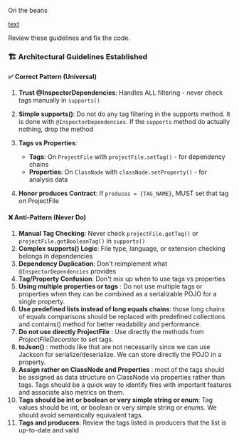 
On the beans 

[text](src/main/java/com/analyzer/rules/ejb2spring/JndiLookupInspector.java)

Review these guidelines and fix the code.


### 🏗️ Architectural Guidelines Established

#### ✅ Correct Pattern (Universal)

1. __Trust @InspectorDependencies__: Handles ALL filtering - never check tags manually in `supports()`

2. __Simple supports()__: Do not do any tag filtering in the supports method. It is done with `@InspectorDependencies`. If the `supports` method do actually nothing, drop the method

3. __Tags vs Properties__:

   - __Tags__: On `ProjectFile` with `projectFile.setTag()` - for dependency chains
   - __Properties__: On `ClassNode` with `classNode.setProperty()` - for analysis data

4. __Honor produces Contract__: If `produces = {TAG_NAME}`, MUST set that tag on ProjectFile

#### ❌ Anti-Pattern (Never Do)

1. __Manual Tag Checking__: Never check `projectFile.getTag()` or `projectFile.getBooleanTag()` in `supports()`
2. __Complex supports() Logic__: File type, language, or extension checking belongs in dependencies
3. __Dependency Duplication__: Don't reimplement what `@InspectorDependencies` provides
4. __Tag/Property Confusion__: Don't mix up when to use tags vs properties
5. __Using multiple properties or tags__ : Do not use multiple tags or properties when they can be combined as a serializable POJO for a single property. 
6. __Use predefined lists instead of long equals chains__: those long chains of equals comparisons should be replaced with predefined collections and contains() method for better readability and performance. 
7. __Do not use directly ProjectFile__ : Use directly the methods from *ProjectFileDecorator* to set tags. 
8. __toJson()__ : methods like that are not necessarily since we can use Jackson for serialize/deserialize. We can store directly the POJO in a property.
9. __Assign rather on ClassNode and Properties__ : most of the tags should be assigned as data structure on ClassNode via properties rather than tags. Tags should be a quick way to identify files with important features and associate also metrics on them.
10. __Tags should be int or boolean or very simple string or enum__: Tag values should be int, or boolean or very simple string or enums. We should avoid semantically equivalent tags.
11. __Tags and producers__: Review the tags listed in producers that the list is up-to-date and valid